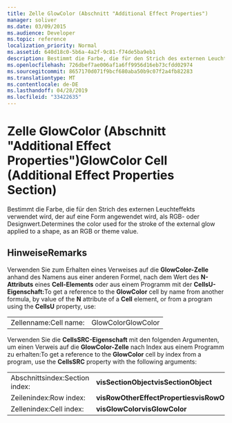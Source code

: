 ```yaml
---
title: Zelle GlowColor (Abschnitt "Additional Effect Properties")
manager: soliver
ms.date: 03/09/2015
ms.audience: Developer
ms.topic: reference
localization_priority: Normal
ms.assetid: 640d18c0-5b6a-4a2f-9c81-f74de5ba9eb1
description: Bestimmt die Farbe, die für den Strich des externen Leuchteffekts verwendet wird, der auf eine Form angewendet wird, als RGB- oder Designwert.
ms.openlocfilehash: 726dbef7ae006af1a6ff9956d16eb73cfdd02974
ms.sourcegitcommit: 8657170d071f9bcf680aba50b9c07f2a4fb82283
ms.translationtype: MT
ms.contentlocale: de-DE
ms.lasthandoff: 04/28/2019
ms.locfileid: "33422635"
---
```

# <a name="glowcolor-cell-additional-effect-properties-section"></a><span data-ttu-id="30eba-103">Zelle GlowColor (Abschnitt "Additional Effect Properties")</span><span class="sxs-lookup"><span data-stu-id="30eba-103">GlowColor Cell (Additional Effect Properties Section)</span></span>

<span data-ttu-id="30eba-104">Bestimmt die Farbe, die für den Strich des externen Leuchteffekts verwendet wird, der auf eine Form angewendet wird, als RGB- oder Designwert.</span><span class="sxs-lookup"><span data-stu-id="30eba-104">Determines the color used for the stroke of the external glow applied to a shape, as an RGB or theme value.</span></span>
  
## <a name="remarks"></a><span data-ttu-id="30eba-105">Hinweise</span><span class="sxs-lookup"><span data-stu-id="30eba-105">Remarks</span></span>

<span data-ttu-id="30eba-106">Verwenden Sie zum Erhalten eines Verweises auf die **GlowColor-Zelle** anhand des Namens aus einer anderen Formel, nach dem Wert des **N-Attributs** eines **Cell-Elements** oder aus einem Programm mit der **CellsU-Eigenschaft:**</span><span class="sxs-lookup"><span data-stu-id="30eba-106">To get a reference to the **GlowColor** cell by name from another formula, by value of the **N** attribute of a **Cell** element, or from a program using the **CellsU** property, use:</span></span> 
  
|||
|:-----|:-----|
| <span data-ttu-id="30eba-107">Zellenname:</span><span class="sxs-lookup"><span data-stu-id="30eba-107">Cell name:</span></span>  <br/> | <span data-ttu-id="30eba-108">GlowColor</span><span class="sxs-lookup"><span data-stu-id="30eba-108">GlowColor</span></span>  <br/> |
   
<span data-ttu-id="30eba-109">Verwenden Sie die **CellsSRC-Eigenschaft** mit den folgenden Argumenten, um einen Verweis auf die **GlowColor-Zelle** nach Index aus einem Programm zu erhalten:</span><span class="sxs-lookup"><span data-stu-id="30eba-109">To get a reference to the **GlowColor** cell by index from a program, use the **CellsSRC** property with the following arguments:</span></span> 
  
|||
|:-----|:-----|
| <span data-ttu-id="30eba-110">Abschnittsindex:</span><span class="sxs-lookup"><span data-stu-id="30eba-110">Section index:</span></span>  <br/> |<span data-ttu-id="30eba-111">**visSectionObject**</span><span class="sxs-lookup"><span data-stu-id="30eba-111">**visSectionObject**</span></span> <br/> |
| <span data-ttu-id="30eba-112">Zeilenindex:</span><span class="sxs-lookup"><span data-stu-id="30eba-112">Row index:</span></span>  <br/> |<span data-ttu-id="30eba-113">**visRowOtherEffectProperties**</span><span class="sxs-lookup"><span data-stu-id="30eba-113">**visRowOtherEffectProperties**</span></span> <br/> |
| <span data-ttu-id="30eba-114">Zellenindex:</span><span class="sxs-lookup"><span data-stu-id="30eba-114">Cell index:</span></span>  <br/> |<span data-ttu-id="30eba-115">**visGlowColor**</span><span class="sxs-lookup"><span data-stu-id="30eba-115">**visGlowColor**</span></span> <br/> |
   

